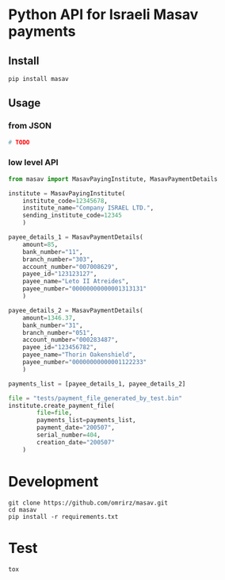 # Python API for Israeli Masav payments

## Install
```console
pip install masav
```

## Usage

### from JSON
```python
# TODO
```

### low level API

```python
from masav import MasavPayingInstitute, MasavPaymentDetails

institute = MasavPayingInstitute(
    institute_code=12345678,
    institute_name="Company ISRAEL LTD.",
    sending_institute_code=12345
    )

payee_details_1 = MasavPaymentDetails(
    amount=85,
    bank_number="11",
    branch_number="303",
    account_number="007008629",
    payee_id="123123127",
    payee_name="Leto II Atreides",
    payee_number="00000000000001313131"
    )

payee_details_2 = MasavPaymentDetails(
    amount=1346.37,
    bank_number="31",
    branch_number="051",
    account_number="000283487",
    payee_id="123456782",
    payee_name="Thorin Oakenshield",
    payee_number="00000000000001122233"
    )

payments_list = [payee_details_1, payee_details_2]

file = "tests/payment_file_generated_by_test.bin"
institute.create_payment_file(
        file=file,
        payments_list=payments_list,
        payment_date="200507",
        serial_number=404,
        creation_date="200507"
    )
```


# Development
```console
git clone https://github.com/omrirz/masav.git
cd masav
pip install -r requirements.txt
```

# Test
```console
tox
```
